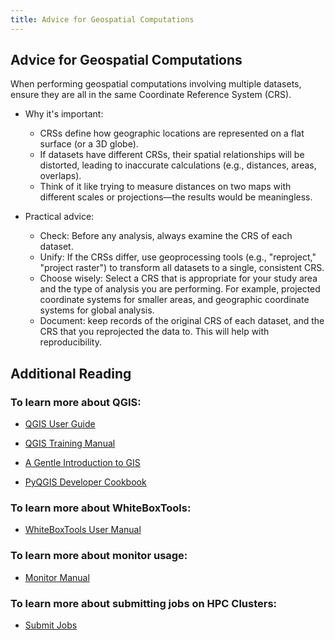 ```yaml
---
title: Advice for Geospatial Computations
---
```


## Advice for Geospatial Computations

When performing geospatial computations involving multiple datasets, ensure they are all in the same Coordinate Reference System (CRS).

* Why it's important:
  - CRSs define how geographic locations are represented on a flat surface (or a 3D globe).
  - If datasets have different CRSs, their spatial relationships will be distorted, leading to inaccurate calculations (e.g., distances, areas, overlaps).
  - Think of it like trying to measure distances on two maps with different scales or projections—the results would be meaningless.

* Practical advice:
  - Check: Before any analysis, always examine the CRS of each dataset.
  - Unify: If the CRSs differ, use geoprocessing tools (e.g., "reproject," "project raster") to transform all datasets to a single, consistent CRS.
  - Choose wisely: Select a CRS that is appropriate for your study area and the type of analysis you are performing. For example, projected coordinate systems for smaller areas, and geographic coordinate systems for global analysis.
  - Document: keep records of the original CRS of each dataset, and the CRS that you reprojected the data to. This will help with reproducibility.

## Additional Reading

### To learn more about QGIS:

- [QGIS User Guide](https://docs.qgis.org/3.40/en/docs/user_manual/index.html)

- [QGIS Training Manual](https://docs.qgis.org/3.40/en/docs/training_manual/index.html#qgis-training-manual)

- [A Gentle Introduction to GIS](https://docs.qgis.org/3.40/en/docs/gentle_gis_introduction/index.html)

- [PyQGIS Developer Cookbook](https://docs.qgis.org/3.40/en/docs/pyqgis_developer_cookbook/index.html)

### To learn more about WhiteBoxTools:

- [WhiteBoxTools User Manual](https://www.whiteboxgeo.com/manual/wbt_book/available_tools/index.html)

### To learn more about monitor usage:

- [Monitor Manual](https://resource-monitor.readthedocs.io/en/latest/getting_started.html)

### To learn more about submitting jobs on HPC Clusters:

- [Submit Jobs](https://www.rcac.purdue.edu/training/clusters201)
